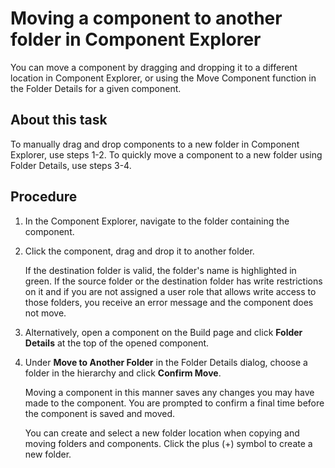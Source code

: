# Moving a component to another folder in Component Explorer

<head>
  <meta name="guidename" content="Integration"/>
  <meta name="context" content="GUID-963ba0ca-4910-4795-beab-b9ec4b8fc65c"/>
</head>


You can move a component by dragging and dropping it to a different location in Component Explorer, or using the Move Component function in the Folder Details for a given component.

## About this task

To manually drag and drop components to a new folder in Component Explorer, use steps 1-2. To quickly move a component to a new folder using Folder Details, use steps 3-4.


## Procedure

1.  In the Component Explorer, navigate to the folder containing the component.

2.  Click the component, drag and drop it to another folder.

    If the destination folder is valid, the folder's name is highlighted in green. If the source folder or the destination folder has write restrictions on it and if you are not assigned a user role that allows write access to those folders, you receive an error message and the component does not move.

3.  Alternatively, open a component on the Build page and click **Folder Details** at the top of the opened component.

4.  Under **Move to Another Folder** in the Folder Details dialog, choose a folder in the hierarchy and click **Confirm Move**.

    Moving a component in this manner saves any changes you may have made to the component. You are prompted to confirm a final time before the component is saved and moved.

    You can create and select a new folder location when copying and moving folders and components. Click the plus \(+\) symbol to create a new folder.